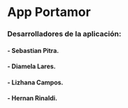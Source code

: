 # App Portamor
### Desarrolladores de la aplicación:
#### - Sebastian Pitra.
#### - Diamela Lares.
#### - Lizhana Campos.
#### - Hernan Rinaldi.
